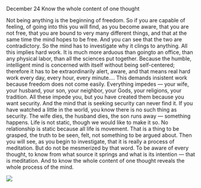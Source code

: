 December 24
Know the whole content of one thought

Not being anything is the beginning of freedom. So if you are capable of feeling, of going into this you will find, as you become aware, that you are not free, that you are bound to very many different things, and that at the same time the mind hopes to be free. And you can see that the two are contradictory. So the mind has to investigate why it clings to anything. All this implies hard work. It is much more arduous than goingto an office, than any physical labor, than all the sciences put together.
Because the humble, intelligent mind is concerned with itself without being self-centered; therefore it has to be extraordinarily alert, aware, and that means real hard work every day, every hour, every minute....
This demands insistent work because freedom does not come easily.
 Everything impedes — your wife, your husband, your son, your neighbor, your Gods, your religions, your tradition. All these impede you, but you have created them because you want security. And the mind that is seeking security can never find it. If you have watched a little in the world, you know there is no such thing as security. The wife dies, the husband dies, the son runs away — something happens. Life is not static, though we would like to make it so. No relationship is static because all life is movement. That is a thing to be grasped, the truth to be seen, felt, not something to be argued about. Then you will see, as you begin to investigate, that it is really a process of meditation.
 But do not be mesmerized by that word. To be aware of every thought, to know from what source it springs and what is its intention — that is meditation. And to know the whole content of one thought reveals the whole process of the mind.

![](https://mermaid.ink/img/pako:eNpdkVFv2jAQx7-K5Yc9ARrGTUgeJlEKg45UU5lUaU4fvPhIrDo2Mg5bivjus7FYu_rpfPe7__3PPuHKCMA5ri3fN2jzWGrkz4w9GId-gdQ14rp3jQ-eh8Mvt-wWaql1yJsdWloAYdrn2DRnSwAVSp_Q7De3oOFwuHTF-h0rpBZoHpCot9ZHODhZcyeNfgMXbMWtQE_GvgSo3StZfUCWbNW1UknX-2Fr7UApWYOuwDcMF5H5ymYKrAsuPji6Eiu2OILtBe_R3GgndceD5Dtizfx4ELIF7S673J-2UHU2DN4CvPg9zpH8xjZyB6gwRwhw0LiPlQ0rvIK7bBAkVjFdsB-N6erG_W9tE6sP8bG-W1MF_49wBHVVGBZ4gFuwLZfCf90pdJTYNX5wiXMfCtjxTrkSl_rsUd45s-11hXNnOxjgbi-4gzvJ_ae3ON9xdfiXXXinxl7JPdc_jWnfXXF-wn9wPiaTEaE0pWlGk3GWETrAPc7TbJSQMUkSSifTjGQ35wF-vQh8HqVpOqGUkGQ6Scc3U3L-Czjqy04?type=png)
